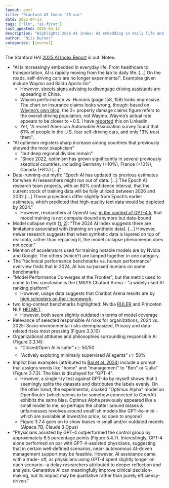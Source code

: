 ```yaml
---
layout: post
title: "Stanford AI Index '25 out"
date: 2025-04-13
tags: ["llm", "ai-first"]
last_updated: 2025-04-13
description: "Highlights 2025 AI Index: AI embedding in daily life and self-driving performance/trust gaps, EU optimism trends, data depletion timelines, benchmark/bias critiques, and GPT-4 clinical gains."
author: "Nils Durner"
categories: [journal]
---
```


The Stanford HAI [2025 AI Index Report](https://hai.stanford.edu/ai-index/2025-ai-index-report) is out. Notes:
* "AI is increasingly embedded in everyday life. From healthcare to transportation, AI is rapidly moving from the lab
to daily life. [...] On the roads, self-driving cars are no longer experimental". Examples given include Waymo and Baidu Apollo Go"
    * However, [streets signs advising to disengage driving assistants](https://x.com/ChinaEV_Eng_Lif/status/1908361342408597606) are appearing in China.
    * Waymo performance vs. Humans (page 158, 159) looks impressive. The chart on insurance claims looks wrong, though: based on [Waymo’s own blog](https://waymo.com/blog/2024/12/new-swiss-re-study-waymo), the 3+ property damage claims figure refers to the overall driving population, not Waymo. Waymo’s actual rate appears to be closer to ~0.5. I have [reported](https://www.linkedin.com/feed/update/urn:li:ugcPost:7314995614113509377?commentUrn=urn%3Ali%3Acomment%3A%28ugcPost%3A7314995614113509377%2C7317098128866697217%29&dashCommentUrn=urn%3Ali%3Afsd_comment%3A%287317098128866697217%2Curn%3Ali%3AugcPost%3A7314995614113509377%29) this on LinkedIn.
    * Yet, "A recent American Automobile Association survey found that 61% of people in the U.S. fear self-driving cars, and only 13% trust them".
* "AI optimism registers sharp increase among countries that previously showed the most skepticism"
    * "but deep regional divides remain"
    * "Since 2022, optimism has grown significantly in several previously skeptical countries, including Germany (+10%), France (+10%), Canada (+8%) [...]"
* Data-running-out myth: "Epoch AI has updated its previous estimates for when AI researchers might run out of data. [...] The Epoch AI research team projects, with an 80% confidence interval, that the current stock of training data will be fully utilized between 2026 and 2032 [...] These projections differ slightly from Epoch’s earlier estimates, which predicted that high-quality text data would be depleted by 2024."
    * However, researchers at OpenAI say, [in the context of GPT-4.5](https://youtu.be/6nJZopACRuQ?si=OIR1S5Fgiz8hPhq1), that model training is not compute-bound anymore but data-bound
* Model collapse myth ([1](ai-getting-dumber), [2](synthetic-data)): "The 2024 AI Index suggests there are limitations associated with [training on synthetic data]. [...] However, newer research suggests that when synthetic data is layered on top of real data, rather than replacing it, the model collapse phenomenon does not occur."
* Mention of accelerators used for training notable models are by Nvidia and Google. The others (which?) are lumped together in one category.
* The "technical performance benchmarks vs. human performance" overview finds that in 2024, AI has surpassed humans on some benchmarks
* "Model Performance Converges at the Frontier", but the metric used to come to this conclusion is the LMSYS Chatbot Arena - "a widely used AI ranking platform"
    * However, usage data suggests that Chatbot Arena results are by [high schoolers on their homework](https://x.com/TheXeophon/status/1908916582312452355).
* two long-context benchmarks highlighted: Nvidia [RULER](https://github.com/NVIDIA/RULER) and Princeton NLP [HELMET](https://princeton-nlp.github.io/HELMET/#leaderboard).
    * However, both seem slightly outdated in terms of model coverage
* Relevance of selected responsible AI risks for organizations, 2024 vs. 2025: Socio-environmental risks deemphasized, Privacy and data-related risks most pressing (Figure 3.3.10)
* Organizational attitudes and philosophies surrounding responsible AI (Figure 3.3.14):
    * "Closed/Open AI is safer" 👉 50/50
    * "Actively exploring minimally supervised AI agents" 👉 58%
* Implict bias examples (attributed to [Bai et al, 2024](https://arxiv.org/pdf/2402.04105)) include a prompt that assigns words like "home" and "management" to "Ben" or "Julia" (Figure 3.7.3). The bias is displayed for "GPT-4".
    * However, a single-try test against GPT-4o by myself shows that it seemingly splits the datasets and distributes the labels evenly. On the other hand, the experimental, cloaked "Optimus Alpha" model on OpenRouter (which seems to be somehow connected to OpenAI) exhibits the same bias. Optimus Alpha previously appeared like a small model to me, so perhaps the chatter around biases & unfairnesses revolves around small'ish models like GPT-4o-mini - which are available at lowest/no price, so open to anyone?
    * Figure 3.7.4 goes on to show biases in small and/or outdated models (Alpaca 7B, Claude 3 Opus)
* "Physicians assisted by GPT-4 outperformed the control group by approximately 6.5
percentage points (Figure 5.4.7). Interestingly, GPT-4
alone performed on par with GPT-4-assisted physicians,
suggesting that in certain well-defined scenarios, near-
autonomous AI-driven management support may be
feasible. However, AI assistance came with a trade-
off, as physicians using GPT-4 spent slightly longer on
each scenario—a delay researchers attributed to deeper
reflection and analysis. Generative AI can meaningfully
improve clinical decision-making, but its impact may be
qualitative rather than purely efficiency-driven."